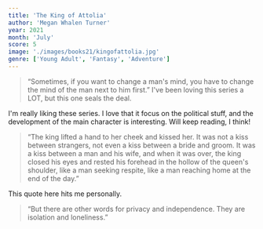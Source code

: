 ```yaml
---
title: 'The King of Attolia'
author: 'Megan Whalen Turner'
year: 2021
month: 'July'
score: 5
image: './images/books21/kingofattolia.jpg'
genre: ['Young Adult', 'Fantasy', 'Adventure']
---
```


> “Sometimes, if you want to change a man's mind, you have to change the mind of the man next to him first.”
> I've been loving this series a LOT, but this one seals the deal.

I'm really liking these series. I love that it focus on the political stuff, and the development of the main character is interesting. Will keep reading, I think!

> “The king lifted a hand to her cheek and kissed her. It was not a kiss between strangers, not even a kiss between a bride and groom. It was a kiss between a man and his wife, and when it was over, the king closed his eyes and rested his forehead in the hollow of the queen's shoulder, like a man seeking respite, like a man reaching home at the end of the day.”

This quote here hits me personally.

> “But there are other words for privacy and independence. They are isolation and loneliness.”
